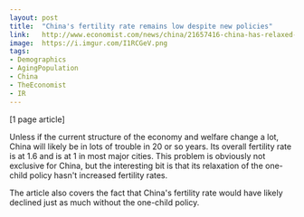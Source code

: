 ```yaml
---
layout: post
title:  "China's fertility rate remains low despite new policies"
link:   http://www.economist.com/news/china/21657416-china-has-relaxed-its-one-child-policy-yet-parents-are-not-rushing-have-second-tales
image:  https://i.imgur.com/I1RCGeV.png
tags:
- Demographics
- AgingPopulation
- China
- TheEconomist
- IR
---
```


[1 page article]

Unless if the current structure of the economy and welfare change a lot, China will likely be in lots of trouble in 20 or so years.  Its overall fertility rate is at 1.6 and is at 1 in most major cities.  This problem is obviously not exclusive for China, but the interesting bit is that its relaxation of the one-child policy hasn't increased fertility rates.

The article also covers the fact that China's fertility rate would have likely declined just as much without the one-child policy.